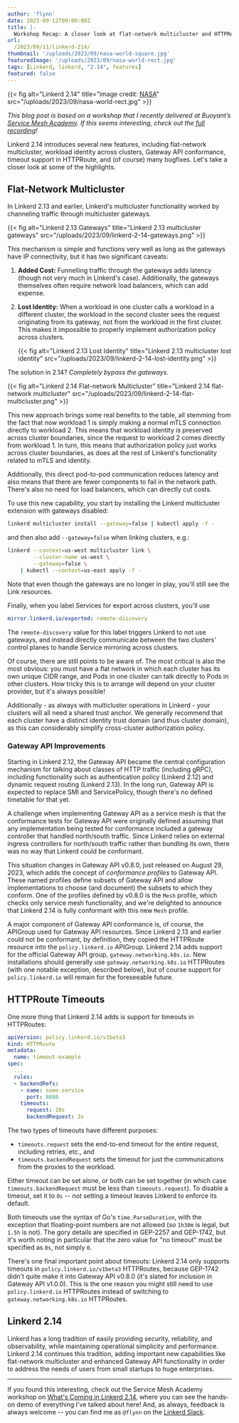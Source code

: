 ```yaml
---
author: 'flynn'
date: 2023-09-12T00:00:00Z
title: |-
  Workshop Recap: A closer look at flat-network multicluster and HTTPRoute timeouts with Linkerd 2.14
url:
  /2023/09/11/linkerd-214/
thumbnail: '/uploads/2023/09/nasa-world-square.jpg'
featuredImage: '/uploads/2023/09/nasa-world-rect.jpg'
tags: [Linkerd, linkerd, "2.14", features]
featured: false
---
```


{{< fig
  alt="Linkerd 2.14"
  title="image credit: [NASA](https://unsplash.com/@nasa?utm_source=unsplash&utm_medium=referral&utm_content=creditCopyText)"
  src="/uploads/2023/09/nasa-world-rect.jpg" >}}

_This blog post is based on a workshop that I recently delivered at Buoyant’s
[Service Mesh Academy](https://buoyant.io/service-mesh-academy). If this seems
interesting, check out the [full
recording](https://buoyant.io/service-mesh-academy/whats-coming-in-linkerd-2-14/)!_

Linkerd 2.14 introduces several new features, including flat-network multicluster,
workload identity across clusters, Gateway API conformance, timeout support in
HTTPRoute, and (of course) many bugfixes. Let's take a closer look at some of
the highlights.

## Flat-Network Multicluster

In Linkerd 2.13 and earlier, Linkerd's multicluster functionality worked by
channeling traffic through multicluster gateways.

{{< fig
  alt="Linkerd 2.13 Gateways"
  title="Linkerd 2.13 multicluster gateways"
  src="/uploads/2023/09/linkerd-2-14-gateways.png" >}}

This mechanism is simple and functions very well as long as the gateways have
IP connectivity, but it has two significant caveats:

1. **Added Cost:** Funnelling traffic through the gateways adds latency
   (though not very much in Linkerd's case). Additionally, the gateways
   themselves often require network load balancers, which can add expense.

2. **Lost Identity:** When a workload in one cluster calls a workload in a
   different cluster, the workload in the second cluster sees the request
   originating from its gateway, not from the workload in the first cluster.
   This makes it impossible to properly implement authorization policy across
   clusters.

   {{< fig
       alt="Linkerd 2.13 Lost Identity"
       title="Linkerd 2.13 multicluster lost identity"
       src="/uploads/2023/09/linkerd-2-14-lost-identity.png" >}}

The solution in 2.14? _Completely bypass the gateways_.

{{< fig
    alt="Linkerd 2.14 Flat-network Multicluster"
    title="Linkerd 2.14 flat-network multicluster"
    src="/uploads/2023/09/linkerd-2-14-flat-multicluster.png" >}}

This new approach brings some real benefits to the table, all stemming from
the fact that now workload 1 is simply making a normal mTLS connection
directly to workload 2. This means that workload identity _is_ preserved
across cluster boundaries, since the request to workload 2 comes directly from
workload 1. In turn, this means that authorization policy just works across
cluster boundaries, as does all the rest of Linkerd's functionality related to
mTLS and identity.

Additionally, this direct pod-to-pod communication reduces latency and also
means that there are fewer components to fail in the network path. There's
also no need for load balancers, which can directly cut costs.

To use this new capability, you start by installing the Linkerd multicluster
extension with gateways disabled:

```bash
linkerd multicluster install --gateway=false | kubectl apply -f -
```

and then also add `--gateway=false` when linking clusters, e.g.:

```bash
linkerd --context=us-west multicluster link \
        --cluster-name us-west \
        --gateway=false \
    | kubectl --context=us-east apply -f -
```

Note that even though the gateways are no longer in play, you'll still see the
Link resources.

Finally, when you label Services for export across clusters, you'll use

```yaml
mirror.linkerd.io/exported: remote-discovery
```

The `remote-discovery` value for this label triggers Linkerd to not use
gateways, and instead directly communicate between the two clusters' control
planes to handle Service mirroring across clusters.

Of course, there are still points to be aware of. The most critical is also
the most obvious: you must have a flat network in which each cluster has its
own unique CIDR range, and Pods in one cluster can talk directly to Pods in
other clusters. How tricky this is to arrange will depend on your cluster
provider, but it's always possible!

Additionally - as always with multicluster operations in Linkerd - your
clusters will all need a shared trust anchor. We generally recommend that each
cluster have a distinct identity trust domain (and thus cluster domain), as
this can considerably simplify cross-cluster authorization policy.

### Gateway API Improvements

Starting in Linkerd 2.12, the Gateway API became the central configuration
mechanism for talking about classes of HTTP traffic (including gRPC),
including functionality such as authentication policy (Linkerd 2.12) and
dynamic request routing (Linkerd 2.13). In the long run, Gateway API is
expected to replace SMI and ServicePolicy, though there's no defined timetable
for that yet.

A challenge when implementing Gateway API as a service mesh is that the
conformance tests for Gateway API were originally defined assuming that any
implementation being tested for conformance included a gateway controller that
handled north/south traffic. Since Linkerd relies on external ingress
controllers for north/south traffic rather than bundling its own, there was
no way that Linkerd could be conformant.

This situation changes in Gateway API v0.8.0, just released on August 29,
2023, which adds the concept of _conformance profiles_ to Gateway API. These
named profiles define subsets of Gateway API and allow implementations to
choose (and document) the subsets to which they conform. One of the profiles
defined by v0.8.0 is the `Mesh` profile, which checks only service mesh
functionality, and we're delighted to announce that Linkerd 2.14 is fully
conformant with this new `Mesh` profile.

A major component of Gateway API conformance is, of course, the APIGroup used
for Gateway API resources. Since Linkerd 2.13 and earlier could not be
conformant, by definition, they copied the HTTPRoute resource into the
`policy.linkerd.io` APIGroup. Linkerd 2.14 adds support for the official
Gateway API group, `gateway.networking.k8s.io`. New installations should
generally use `gateway.networking.k8s.io` HTTPRoutes (with one notable
exception, described below), but of course support for `policy.linkerd.io`
will remain for the foreseeable future.

## HTTPRoute Timeouts

One more thing that Linkerd 2.14 adds is support for timeouts in HTTPRoutes:

```yaml
apiVersion: policy.linkerd.io/v1beta3
kind: HTTPRoute
metadata:
  name: timeout-example
spec:
  ...
  rules:
  - backendRefs:
    - name: some-service
      port: 8080
    timeouts:
      request: 10s
      backendRequest: 3s
```

The two types of timeouts have different purposes:

- `timeouts.request` sets the end-to-end timeout for the entire request,
  including retries, etc., and
- `timeouts.backendRequest` sets the timeout for just the communications from
  the proxies to the workload.

<!-- {{< fig
    alt="Linkerd 2.14 HTTPRoute Timeouts"
    title="Linkerd 2.14 HTTPRoute timeout semantics"
    src="/uploads/2023/09/linkerd-2-14-httproute-timeouts.png" >}} -->

Either timeout can be set alone, or both can be set together (in which case
`timeouts.backendRequest` must be less than `timeouts.request`). To disable a
timeout, set it to `0s` -- _not_ setting a timeout leaves Linkerd to enforce
its default.

Both timeouts use the syntax of Go's `time.ParseDuration`, with the exception
that floating-point numbers are not allowed (so `1h30m` is legal, but `1.5h`
is not). The gory details are specified in GEP-2257 and GEP-1742, but it's
worth noting in particular that the zero value for "no timeout" must be
specified as `0s`, not simply `0`.

There's one final important point about timeouts: Linkerd 2.14 only supports
timeouts in `policy.linkerd.io/v1beta3` HTTPRoutes, because GEP-1742 didn't
quite make it into Gateway API v0.8.0 (it's slated for inclusion in Gateway
API v1.0.0). This is the one reason you might still need to use
`policy.linkerd.io` HTTPRoutes instead of switching to
`gateway.networking.k8s.io` HTTPRoutes.

## Linkerd 2.14

Linkerd has a long tradition of easily providing security, reliability, and
observability, while maintaining operational simplicity and performance.
Linkerd 2.14 continues this tradition, adding important new capabilities like
flat-network multicluster and enhanced Gateway API functionality in order to
address the needs of users from small startups to huge enterprises.

----

If you found this interesting, check out the Service Mesh Academy workshop on
[What's Coming in Linkerd
2.14](https://buoyant.io/service-mesh-academy/whats-coming-in-linkerd-2-14/),
where you can see the hands-on demo of everything I've talked about here! And,
as always, feedback is always welcome -- you can find me as `@flynn` on the
[Linkerd Slack](https://slack.linkerd.io).
